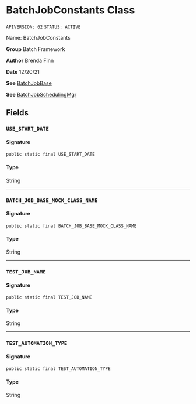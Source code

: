 # BatchJobConstants Class

`APIVERSION: 62`
`STATUS: ACTIVE`

Name: BatchJobConstants

**Group** Batch Framework

**Author** Brenda Finn

**Date** 12/20/21

**See** [BatchJobBase](BatchJobBase.md)

**See** [BatchJobSchedulingMgr](BatchJobSchedulingMgr.md)

## Fields
### `USE_START_DATE`

#### Signature
```apex
public static final USE_START_DATE
```

#### Type
String

---

### `BATCH_JOB_BASE_MOCK_CLASS_NAME`

#### Signature
```apex
public static final BATCH_JOB_BASE_MOCK_CLASS_NAME
```

#### Type
String

---

### `TEST_JOB_NAME`

#### Signature
```apex
public static final TEST_JOB_NAME
```

#### Type
String

---

### `TEST_AUTOMATION_TYPE`

#### Signature
```apex
public static final TEST_AUTOMATION_TYPE
```

#### Type
String